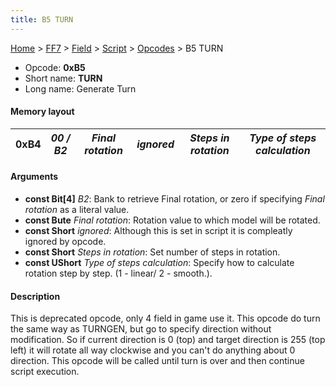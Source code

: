 ```yaml
---
title: B5 TURN
---
```


[Home](../../../../Main%20Page.md) > [FF7](../../../../FF7.md) > [Field](../../../Field.md) > [Script](../../Script.md) > [Opcodes](../Opcodes.md) > B5 TURN

-   Opcode: **0xB5**
-   Short name: **TURN**
-   Long name: Generate Turn

#### Memory layout

| 0xB4 | *00 / B2* | *Final rotation* | *ignored* | *Steps in rotation* | *Type of steps calculation* |
|------|-----------|------------------|-----------|---------------------|-----------------------------|

#### Arguments

-   **const Bit\[4\]** *B2*: Bank to retrieve Final rotation, or zero if
    specifying *Final rotation* as a literal value.
-   **const Bute** *Final rotation*: Rotation value to which model will
    be rotated.
-   **const Short** *ignored*: Although this is set in script it is
    compleatly ignored by opcode.
-   **const Short** *Steps in rotation*: Set number of steps in
    rotation.
-   **const UShort** *Type of steps calculation*: Specify how to
    calculate rotation step by step. (1 - linear/ 2 - smooth.).

#### Description

This is deprecated opcode, only 4 field in game use it. This opcode do
turn the same way as TURNGEN, but go to specify direction without
modification. So if current direction is 0 (top) and target direction is
255 (top left) it will rotate all way clockwise and you can't do
anything about 0 direction. This opcode will be called until turn is
over and then continue script execution.
